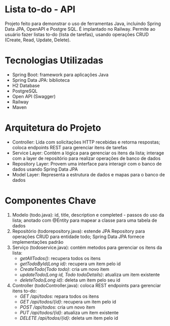 # Lista to-do - API
Projeto feito para demonstrar o uso de ferramentas Java, incluindo Spring Data JPA, OpenAPI e Postgre SQL. É implantado no Railway.
Permite ao usuário fazer listas to-do (lista de tarefas), usando operações CRUD (Create, Read, Update, Delete).

# Tecnologias Utilizadas 
- Spring Boot: framework para aplicações Java
- Spring Data JPA: biblioteca
- H2 Database
- PostgreSQL
- Open API (Swagger)
- Railway
- Maven

# Arquitetura do Projeto 
- Controller: Lida com solicitações HTTP recebidas e retorna respostas; coloca endpoints REST para gerenciar itens de tarefas
- Service Layer: Contém a lógica para gerenciar os itens da lista; interage com a layer de repositório para realizar operações de banco de dados
- Repository Layer: Provem uma interface para interagir com o banco de dados usando Spring Data JPA
- Model Layer: Representa a estrutura de dados e mapas para o banco de dados

# Componentes Chave 
1. Modelo (todo.java): id, title, description e completed - passos do uso da lista; anotado com @Entity para mapear a classe para uma tabela de dados
2. Repositório (todorepository.java): estende JPA Repository para operações CRUD para entidade todo; Spring Data JPA fornece implementações padrão
3. Serviço (todoservice.java): contém metodos para gerenciar os itens da lista:
   - _getAllTodos()_: recupera todos os itens
   - _getTodoById(Long id)_: recupera um item pelo id
   - _CreateTodo(Todo todo)_: cria um novo item
   - _updateTodo(Long id, Todo todoDetails)_: atualiza um item existente
   - _deleteTodo(Long id)_: deleta um item pelo seu id
4. Controller (todoController.java): coloca REST endpoints para gerenciar itens to-do:
   - _GET /api/todos_: repara todos os itens
   - _GET /api/todos/{id}_: recupera um item pelo id
   - _POST /api/todos_: cria um novo item
   - _PUT /api/todos/{id}_: atualiza um item existente
   - _DELETE /api/todos/{id}_: deleta um item pelo id
  
